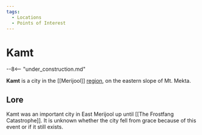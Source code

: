 ```yaml
---
tags:
  - Locations
  - Points of Interest
---
```


# Kamt

--8<-- "under_construction.md"

**Kamt** is a city in the [[Merijool]] [region](/Regions), on the eastern slope of Mt. Mekta.

## Lore

Kamt was an important city in East Merijool up until [[The Frostfang Catastrophe]]. It is unknown whether the city fell from grace because of this event or if it still exists.
